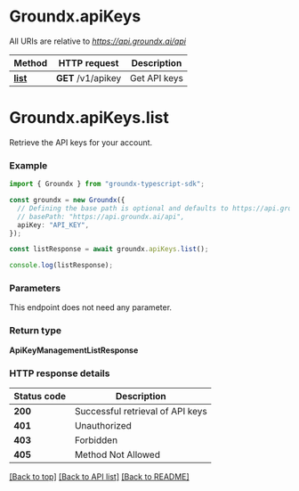 # Groundx.apiKeys

All URIs are relative to *https://api.groundx.ai/api*

Method | HTTP request | Description
------------- | ------------- | -------------
[**list**](ApiKeysApi.md#list) | **GET** /v1/apikey | Get API keys


# **Groundx.apiKeys.list**

Retrieve the API keys for your account.

### Example

```typescript
import { Groundx } from "groundx-typescript-sdk";

const groundx = new Groundx({
  // Defining the base path is optional and defaults to https://api.groundx.ai/api
  // basePath: "https://api.groundx.ai/api",
  apiKey: "API_KEY",
});

const listResponse = await groundx.apiKeys.list();

console.log(listResponse);
```

### Parameters

This endpoint does not need any parameter.

### Return type

**ApiKeyManagementListResponse**


### HTTP response details
| Status code | Description |
|-------------|-------------|
**200** | Successful retrieval of API keys |
**401** | Unauthorized |
**403** | Forbidden |
**405** | Method Not Allowed |

[[Back to top]](#) [[Back to API list]](../README.md#documentation-for-api-endpoints) [[Back to README]](../README.md)


